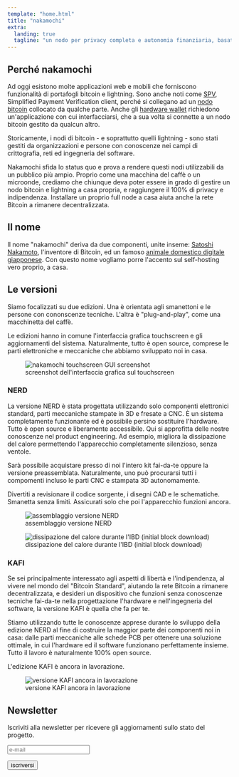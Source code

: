 ```yaml
---
template: "home.html"
title: "nakamochi"
extra:
  landing: true
  tagline: "un nodo per privacy completa e autonomia finanziaria, basato su bitcoin e lightning"
---
```

## Perché nakamochi

Ad oggi esistono molte applicazioni web e mobili che forniscono funzionalità
di portafogli bitcoin e lightning. Sono anche noti come [SPV], Simplified
Payment Verification client, perché si collegano ad un [nodo bitcoin] collocato
da qualche parte. Anche gli [hardware wallet] richiedono un'applicazione con cui
interfacciarsi, che a sua volta si connette a un nodo bitcoin gestito da qualcun altro.

Storicamente, i nodi di bitcoin - e soprattutto quelli lightning - sono stati gestiti
da organizzazioni e persone con conoscenze nei campi di crittografia, reti
ed ingegneria del software.

Nakamochi sfida lo status quo e prova a rendere questi nodi utilizzabili da un
pubblico più ampio. Proprio come una macchina del caffè o un microonde,
crediamo che chiunque deva poter essere in grado di gestire un nodo bitcoin
e lightning a casa propria, e raggiungere il 100% di privacy e indipendenza.
Installare un proprio full node a casa aiuta anche la rete Bitcoin a rimanere
decentralizzata.

[SPV]: https://developer.bitcoin.org/devguide/operating_modes.html#simplified-payment-verification-spv
[nodo bitcoin]: https://bitcoin.org/en/full-node#what-is-a-full-node
[hardware wallet]: https://bitcoin.org/it/wallets/hardware/

## Il nome

Il nome "nakamochi" deriva da due componenti, unite inseme: [Satoshi Nakamoto],
l'inventore di Bitcoin, ed un famoso
[animale domestico digitale giapponese](https://en.wikipedia.org/wiki/Tamagotchi).
Con questo nome vogliamo porre l'accento sul self-hosting vero proprio, a casa.

[Satoshi Nakamoto]: https://en.bitcoin.it/wiki/Satoshi_Nakamoto

## Le versioni

Siamo focalizzati su due edizioni. Una è orientata agli smanettoni e le persone
con cononscenze tecniche. L'altra è "plug-and-play", come una macchinetta del caffè.

<div class="text-media-card">
  <div class="card-text">

Le edizioni hanno in comune l'interfaccia grafica touchscreen e gli aggiornamenti
del sistema. Naturalmente, tutto è open source, comprese le parti elettroniche
e meccaniche che abbiamo sviluppato noi in casa.

  </div>
  <figure class="card-media screenshot">
    <img src="/assets/ngui-screenshot.png" alt="nakamochi touchscreen GUI screenshot">
    <figcaption>screenshot dell'interfaccia grafica sul touchscreen</figcaption>
  </figure>
</div>

### NERD

<div class="text-media-card">
  <div class="card-text">

La versione NERD è stata progettata utilizzando solo componenti elettronici standard,
parti meccaniche stampate in 3D e fresate a CNC. È un sistema completamente funzionante
ed è possibile persino sostituire l'hardware. Tutto è open source e liberamente
accessibile. Qui si approfitta delle nostre conoscenze nel product engineering.
Ad esempio, migliora la dissipazione del calore permettendo l'apparecchio completamente
silenzioso, senza ventole.

Sarà possibile acquistare presso di noi l'intero kit fai-da-te oppure la versione
preassemblata. Naturalmente, uno può procurarsi tutti i compomenti incluso le parti
CNC e stampata 3D autonomamente.

Divertiti a revisionare il codice sorgente, i disegni CAD e le schematiche.
Smanetta senza limiti. Assicurati solo che poi l'apparecchio funzioni ancora.

  </div>
  <div class="card-media">
    <figure class="bogen">
      <img src="/assets/nerd-assembly.png" alt="assemblaggio versione NERD">
      <figcaption>assemblaggio versione NERD</figcaption>
    </figure>
    <figure>
      <img src="/assets/ir1166.jpg" alt="dissipazione del calore durante l'IBD (initial block download)">
      <figcaption>dissipazione del calore durante l'IBD (initial block download)</figcaption>
    </figure>
  </div>
</div>

### KAFI

<div class="text-media-card">
  <div class="card-text">

Se sei principalmente interessato agli aspetti di libertà e l'indipendenza,
al vivere nel mondo del "Bitcoin Standard", aiutando la rete Bitcoin a rimanere
decentralizzata, e desideri un dispositivo che funzioni senza conoscenze tecniche
fai-da-te nella progettazione l'hardware e nell'ingegneria del software, la versione
KAFI è quella che fa per te.

Stiamo utilizzando tutte le conoscenze apprese durante lo sviluppo della edizione
NERD al fine di costruire la maggior parte dei componenti noi in casa:
dalle parti meccaniche alle schede PCB per ottenere una soluzione
ottimale, in cui l'hardware ed il software funzionano perfettamente insieme.
Tutto il lavoro è naturalmente 100% open source.

L'edizione KAFI è ancora in lavorazione.

  </div>
  <figure class="card-media bogen">
    <img src="/assets/kafi-question-mark.png" alt="versione KAFI ancora in lavorazione">
    <figcaption>versione KAFI ancora in lavorazione</figcaption>
  </figure>
</div>

## Newsletter

Iscriviti alla newsletter per ricevere gli aggiornamenti sullo stato del progetto.

<form method="post" action="https://listmonk.nakamochi.io/subscription/form" class="listmonk-form">
  <input type="hidden" name="nonce">
  <input type="hidden" name="l" value="3c3bf41a-cda3-43b6-af42-452424b022df">
  <p><input type="email" name="email" placeholder="e-mail" required></p>
  <p><input type="submit" value="iscriversi" /></p>
</form>
